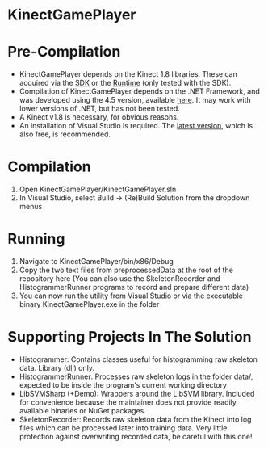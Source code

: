 KinectGamePlayer
================

# Pre-Compilation
* KinectGamePlayer depends on the Kinect 1.8 libraries. These can acquired via the [SDK](http://www.microsoft.com/en-us/download/details.aspx?id=40278) or the [Runtime](http://www.microsoft.com/en-us/download/details.aspx?id=40277) (only tested with the SDK).
* Compilation of KinectGamePlayer depends on the .NET Framework, and was developed using the 4.5 version, available [here](http://msdn.microsoft.com/en-us/vstudio/aa496123.aspx). It may work with lower versions of .NET, but has not been tested.
* A Kinect v1.8 is necessary, for obvious reasons.
* An installation of Visual Studio is required. The [latest version](http://www.visualstudio.com/products/visual-studio-community-vs), which is also free, is recommended.

# Compilation
1. Open KinectGamePlayer/KinectGamePlayer.sln
2. In Visual Studio, select Build -> (Re)Build Solution from the dropdown menus

# Running
1. Navigate to KinectGamePlayer/bin/x86/Debug
2. Copy the two text files from preprocessedData at the root of the repository here (You can also use the SkeletonRecorder and HistogrammerRunner programs to record and prepare different data)
3. You can now run the utility from Visual Studio or via the executable binary KinectGamePlayer.exe in the folder

# Supporting Projects In The Solution
* Histogrammer: Contains classes useful for histogramming raw skeleton data. Library (dll) only.
* HistogrammerRunner: Processes raw skeleton logs in the folder data/, expected to be inside the program's current working directory
* LibSVMSharp (+Demo): Wrappers around the LibSVM library. Included for convenience because the maintainer does not provide readily available binaries or NuGet packages.
* SkeletonRecorder: Records raw skeleton data from the Kinect into log files which can be processed later into training data. Very little protection against overwriting recorded data, be careful with this one!

